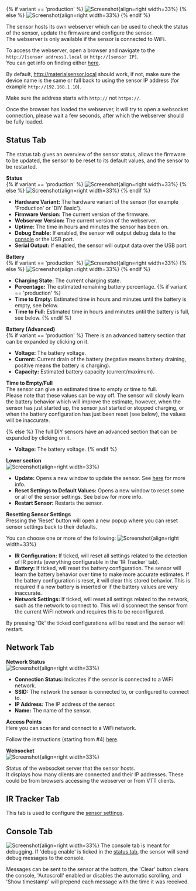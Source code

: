 {% if variant == 'production' %}
![Screenshot](../../img/webserver/Webserver_Status_Tab.png){align=right width=33%}
{% else %}
![Screenshot](../../img/webserver/Webserver_Status_Tab_DIY.png){align=right width=33%}
{% endif %}

The sensor hosts its own webserver which can be used to check the status of the sensor, update the firmware and configure the sensor.<br>
The webserver is only available if the sensor is connected to WiFi.

To access the webserver, open a browser and navigate to the `http://[sensor address].local` or `http://[sensor IP]`.<br>
You can get info on finding either [here](sensorConnecting.md#sensor-address).

By default, <a href="http://materialsensor.local">http://materialsensor.local</a> should work, if not, make sure the device name is the same or fall back to using the sensor IP address (for example `http://192.168.1.10`).

Make sure the address starts with `http://` not `https://`.

Once the browser has loaded the webserver, it will try to open a websocket connection, please wait a few seconds, after which the webserver should be fully loaded.

## Status Tab
The status tab gives an overview of the sensor status, allows the firmware to be updated, the sensor to be reset to its default values, and the sensor to be restarted.

<b>Status</b><br>
{% if variant == 'production' %}
![Screenshot](../../img/webserver/Webserver_Status.png){align=right width=33%}
{% else %}
![Screenshot](../../img/webserver/Webserver_Status_DIY.png){align=right width=33%}
{% endif %}

* <b>Hardware Variant:</b> The hardware variant of the sensor (for example 'Production' or 'DIY Basic').
* <b>Firmware Version:</b> The current version of the firmware.
* <b>Webserver Version:</b> The current version of the webserver.
* <b>Uptime:</b> The time in hours and minutes the sensor has been on.
* <b>Debug Enable:</b> If enabled, the sensor will output debug data to the [console](#console-tab) or the USB port.
* <b>Serial Output:</b> If enabled, the sensor will output data over the USB port.

<b>Battery</b><br>
{% if variant == 'production' %}
![Screenshot](../../img/webserver/Webserver_Battery.png){align=right width=33%}
{% else %}
![Screenshot](../../img/webserver/Webserver_Battery_DIY.png){align=right width=33%}
{% endif %}

* <b>Charging State:</b> The current charging state.
* <b>Percentage:</b> The estimated remaining battery percentage.
{% if variant == 'production' %}
* <b>Time to Empty:</b> Estimated time in hours and minutes until the battery is empty, see below.
* <b>Time to Full:</b> Estimated time in hours and minutes until the battery is full, see below.
{% endif %}

<b>Battery (Advanced)</b><br>
{% if variant == 'production' %}
There is an advanced battery section that can be expanded by clicking on it.

* <b>Voltage:</b> The battery voltage.
* <b>Current:</b> Current drain of the battery (negative means battery draining, positive means the battery is charging).
* <b>Capacity:</b> Estimated battery capacity (current/maximum).

<b>Time to Empty/Full</b><br>
The sensor can give an estimated time to empty or time to full.<br>
Please note that these values can be way off. The sensor will slowly learn the battery behavior which will improve the estimate, however, when the sensor has just started up, the sensor just started or stopped charging, or when the battery configuration has just been reset (see below), the values will be inaccurate.

{% else %}
The full DIY sensors have an advanced section that can be expanded by clicking on it.

* <b>Voltage:</b> The battery voltage.
{% endif %}

<b>Lower section</b><br>
![Screenshot](../../img/webserver/Webserver_Status_LowerSection.png){align=right width=33%}

* <b>Update:</b> Opens a new window to update the sensor. See [here](../Updating/sensorUpdating.md#webserver) for more info.
* <b>Reset Settings to Default Values:</b> Opens a new window to reset some or all of the sensor settings. See below for more info.
* <b>Restart Sensor:</b> Restarts the sensor.

<b>Resetting Sensor Settings</b><br>
Pressing the 'Reset' button will open a new popup where you can reset sensor settings back to their defaults.

You can choose one or more of the following:
![Screenshot](../../img/webserver/Webserver_Reset.png){align=right width=33%}

* <b>IR Configuration:</b> If ticked, will reset all settings related to the detection of IR points (everything configurable in the 'IR Tracker' tab).
* <b>Battery:</b> If ticked, will reset the battery configuration. The sensor will learn the battery behavior over time to make more accurate estimates. If the battery configuration is reset, it will clear this stored behavior. This is required if a new battery is inserted or if the battery values are very inaccurate.
* <b>Network Settings:</b> If ticked, will reset all settings related to the network, such as the network to connect to. This will disconnect the sensor from the current WiFI network and requires this to be reconfigured.

By pressing 'Ok' the ticked configurations will be reset and the sensor will restart.

## Network Tab

<b>Network Status</b><br>
![Screenshot](../../img/webserver/Webserver_NetworkStatus.png){align=right width=33%}

* <b>Connection Status:</b> Indicates if the sensor is connected to a WiFi network.
* <b>SSID:</b> The network the sensor is connected to, or configured to connect to.
* <b>IP Address:</b> The IP address of the sensor.
* <b>Name:</b> The name of the sensor.

<b>Access Points</b><br>
Here you can scan for and connect to a WiFi network.

Follow the instructions (starting from #4) [here](sensorConnecting.md#connect-to-wifi-using-the-webserver).

<b>Websocket</b><br>
![Screenshot](../../img/webserver/Webserver_Websocket.png){align=right width=33%}

Status of the websocket server that the sensor hosts.<br>
It displays how many clients are connected and their IP addresses. These could be from browsers accessing the webserver or from VTT clients.

## IR Tracker Tab
This tab is used to configure the [sensor settings](sensorSettings.md).

## Console Tab
![Screenshot](../../img/webserver/Webserver_Console.png){align=right width=33%}
The console tab is meant for debugging. If 'debug enable' is ticked in the [status tab](#status-tab), the sensor will send debug messages to the console.

Messages can be sent to the sensor at the bottom, the 'Clear' button clears the console, 'Autoscroll' enabled or disables the automatic scrolling, and 'Show timestamp' will prepend each message with the time it was received.